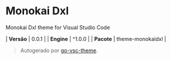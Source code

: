 # Monokai Dxl

Monokai Dxl theme for Visual Studio Code

| **Versão** | 0.0.1 |
| **Engine** | ^1.0.0 |
| **Pacote** | theme-monokaidxl |

> Autogerado por [go-vsc-theme](https://github.com/natalbu/go-vsc-theme).

